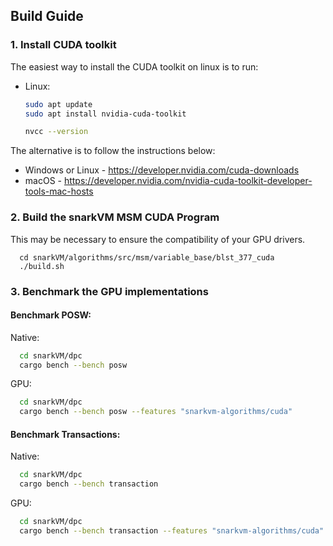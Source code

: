 ## Build Guide

### 1. Install CUDA toolkit

The easiest way to install the CUDA toolkit on linux is to run:
- Linux:
  ```bash
  sudo apt update
  sudo apt install nvidia-cuda-toolkit
  
  nvcc --version
  ```

The alternative is to follow the instructions below:

- Windows or Linux - https://developer.nvidia.com/cuda-downloads
- macOS - https://developer.nvidia.com/nvidia-cuda-toolkit-developer-tools-mac-hosts


### 2. Build the snarkVM MSM CUDA Program

This may be necessary to ensure the compatibility of your GPU drivers.

```
  cd snarkVM/algorithms/src/msm/variable_base/blst_377_cuda
  ./build.sh
```

### 3. Benchmark the GPU implementations

#### Benchmark POSW:

Native:
```bash
  cd snarkVM/dpc
  cargo bench --bench posw 
```

GPU:
```bash
  cd snarkVM/dpc
  cargo bench --bench posw --features "snarkvm-algorithms/cuda"
```

#### Benchmark Transactions:

Native:
```bash
  cd snarkVM/dpc
  cargo bench --bench transaction 
```

GPU:
```bash
  cd snarkVM/dpc
  cargo bench --bench transaction --features "snarkvm-algorithms/cuda"
```
